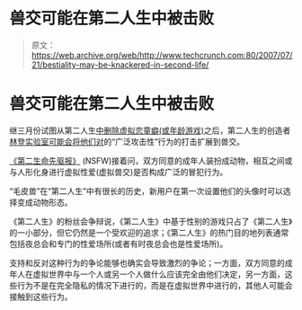 # 兽交可能在第二人生中被击败 

> 原文：<https://web.archive.org/web/http://www.techcrunch.com:80/2007/07/21/bestiality-may-be-knackered-in-second-life/>

# 兽交可能在第二人生中被击败

继三月份试图从第二人生[中删除虚拟恋童癖(或年龄游戏)](https://web.archive.org/web/20221201174245/http://www.secondlifeinsider.com/2007/03/07/underage-crackdown-updated/)之后，第二人生的创造者[林登实验室可能会将](https://web.archive.org/web/20221201174245/http://www.crunchbase.com/company/secondlife)[他们对](https://web.archive.org/web/20221201174245/http://blog.secondlife.com/2007/05/31/keeping-second-life-safe-together/)的“广泛攻击性”行为的打击扩展到兽交。

[《第二生命先驱报》](https://web.archive.org/web/20221201174245/http://www.secondlifeherald.com/slh/2007/07/are-furries-doo.html) (NSFW)接着问，双方同意的成年人装扮成动物，相互之间或与人形化身进行虚拟性爱(虚拟兽交)是否构成广泛的冒犯行为。

“毛皮兽”在“第二人生”中有很长的历史，新用户在第一次设置他们的头像时可以选择变成动物形态。

《第二人生》的粉丝会争辩说，《第二人生》中基于性别的游戏只占了《第二人生》的一小部分，但它仍然是一个受欢迎的追求；《第二人生》的热门目的地列表通常包括夜总会和专门的性爱场所(或者有时夜总会也是性爱场所)。

支持和反对这种行为的争论能够也确实会导致激烈的争论；一方面，双方同意的成年人在虚拟世界中与一个人或另一个人做什么应该完全由他们决定，另一方面，这些行为不是在完全隐私的情况下进行的，而是在虚拟世界中进行的，其他人可能会接触到这些行为。
